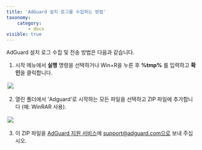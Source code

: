 ```yaml
---
title: 'AdGuard 설치 로그를 수집하는 방법'
taxonomy:
    category:
        - docs
visible: true
---
```


AdGuard 설치 로그 수집 및 전송 방법은 다음과 같습니다.

1. 시작 메뉴에서 **실행** 명령을 선택하거나 Win+R을 누른 후 **%tmp%** 를 입력하고 **확인**을 클릭합니다.

<img src="https://cdn.adguard.com/Adguard/kb/newscreenshots/Ko/ko_installation_logs_1.png" style="border: 1px solid #efefef; max-width: 350px; padding: 2px;">

2. 열린 폴더에서 'Adguard'로 시작하는 모든 파일을 선택하고 ZIP 파일에 추가합니다 (예: WinRAR 사용).

<img src="https://cdn.adguard.com/Adguard/kb/newscreenshots/Ko/ko_installation_logs_2.png" style="border: 1px solid #efefef; max-width: 650px; padding: 2px;">

3. 이 ZIP 파일을 [AdGuard 지원 서비스](mailto:support@adguard.com)에 support@adguard.com으로 보내 주십시오.
